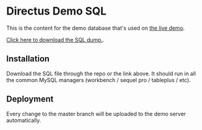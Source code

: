 # Directus Demo SQL

This is the content for the demo database that's used on [the live demo](https://directus.app).

[Click here to download the SQL dump.](https://directus.github.io/demo-sql/demo.sql).

## Installation

Download the SQL file through the repo or the link above. It should run in all the common MySQL
managers (workbench / sequel pro / tableplus / etc).

## Deployment

Every change to the master branch will be uploaded to the demo server automatically.
